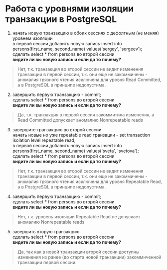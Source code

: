 # Работа с уровнями изоляции транзакции в PostgreSQL

1. начать новую транзакцию в обоих сессиях с дефолтным (не меняя) уровнем изоляции<br>
в первой сессии добавить новую запись insert into persons(first_name, second_name) values('sergey', 'sergeev');<br>
сделать select * from persons во второй сессии<br>
**видите ли вы новую запись и если да то почему?**
> Нет, т.к. транзакция во второй сессии не видит изменения транзакции в первой сессии, т.к. они еще не закоммичены - аномалия грязного чтения исключена для уровня Read Committed, а в PostgreSQL в принципе недопустима.

2. завершить первую транзакцию - commit;<br>
сделать select * from persons во второй сессии<br>
**видите ли вы новую запись и если да то почему?**<br>
> Да, т.к. транзакция в первой сессия закоммитила изменения, а Read Committed допускает аномалию Nonrepeatable reads

3. завершите транзакцию во второй сессии<br>
начать новые но уже repeatable read транзации - set transaction isolation level repeatable read;<br>
в первой сессии добавить новую запись insert into persons(first_name, second_name) values('sveta', 'svetova');<br>
сделать select * from persons во второй сессии<br>
**видите ли вы новую запись и если да то почему?**
> Нет, т.к. транзакция во второй сессии не видит изменения транзакции в первой сессии, т.к. они еще не закоммичены - аномалия грязного чтения исключена для уровня Repeatable Read, а в PostgreSQL в принципе недопустима.

4. завершить первую транзакцию - commit;<br>
сделать select * from persons во второй сессии<br>
**видите ли вы новую запись и если да то почему?**
> Нет, т.к. уровень изоляции Repeatable Read не допускает аномалию Nonrepeatable reads

5. завершить вторую транзакцию<br>
сделать select * from persons во второй сессии<br>
**видите ли вы новую запись и если да то почему?** 
> Да, так как в новой транзакции второй сессии доступны изменения из ранее (до старта новой транзакции) закоммиченной транзакции первой сессии.
